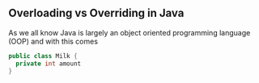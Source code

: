 ## Overloading vs Overriding in Java

As we all know Java is largely an object oriented programming language (OOP) and with this comes 

```java
public class Milk {
  private int amount
}
```
